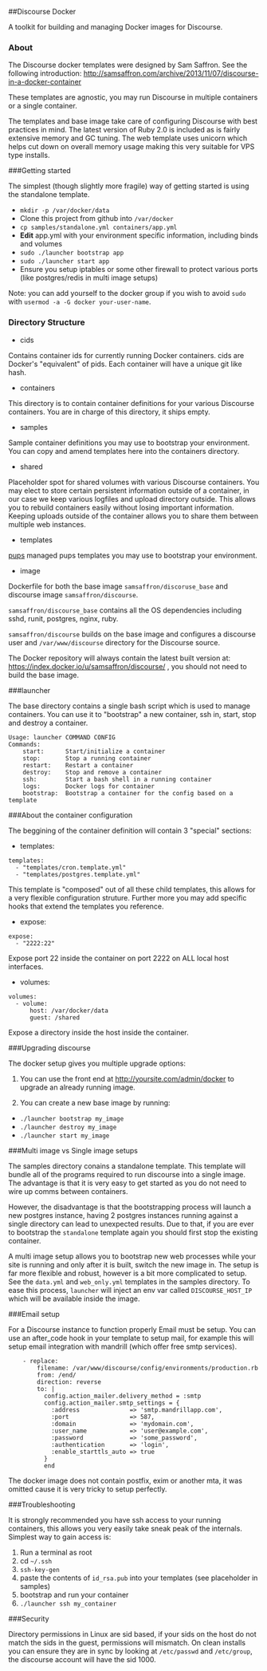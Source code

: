 ##Discourse Docker

A toolkit for building and managing Docker images for Discourse.

### About

The Discourse docker templates were designed by Sam Saffron. See the following introduction: http://samsaffron.com/archive/2013/11/07/discourse-in-a-docker-container

These templates are agnostic, you may run Discourse in multiple containers or a single container.

The templates and base image take care of configuring Discourse with best practices in mind. The latest version of Ruby 2.0 is included as is fairly extensive memory and GC tuning. The web template uses unicorn which helps cut down on overall memory usage making this very suitable for VPS type installs.

###Getting started

The simplest (though slightly more fragile) way of getting started is using the standalone template.

- `mkdir -p /var/docker/data`
- Clone this project from github into `/var/docker`
- `cp samples/standalone.yml containers/app.yml`
- **Edit** app.yml with your environment specific information, including binds and volumes
- `sudo ./launcher bootstrap app`
- `sudo ./launcher start app`
- Ensure you setup iptables or some other firewall to protect various ports (like postgres/redis in multi image setups)

Note: you can add yourself to the docker group if you wish to avoid `sudo` with `usermod -a -G docker your-user-name`.

### Directory Structure

- cids

Contains container ids for currently running Docker containers. cids are Docker's "equivalent" of pids. Each container will have a unique git like hash.

- containers

This directory is to contain container definitions for your various Discourse containers. You are in charge of this directory, it ships empty.

- samples

Sample container definitions you may use to bootstrap your environment. You can copy and amend templates here into the containers directory.

- shared

Placeholder spot for shared volumes with various Discourse containers. You may elect to store certain persistent information outside of a container, in our case we keep various logfiles and upload directory outside. This allows you to rebuild containers easily without losing important information. Keeping uploads outside of the container allows you to share them between multiple web instances.

- templates

[pups](https://github.com/samsaffron/pups) managed pups templates you may use to bootstrap your environment.

- image

Dockerfile for both the base image `samsaffron/discoruse_base` and discourse image `samsaffron/discourse`.

`samsaffron/discourse_base` contains all the OS dependencies including sshd, runit, postgres, nginx, ruby.

`samsaffron/discourse` builds on the base image and configures a discourse user and `/var/www/discourse` directory for the Discourse source.

The Docker repository will always contain the latest built version at: https://index.docker.io/u/samsaffron/discourse/ , you should not need to build the base image.

###launcher

The base directory contains a single bash script which is used to manage containers. You can use it to "bootstrap" a new container, ssh in, start, stop and destroy a container.

```
Usage: launcher COMMAND CONFIG
Commands:
    start:      Start/initialize a container
    stop:       Stop a running container
    restart:    Restart a container
    destroy:    Stop and remove a container
    ssh:        Start a bash shell in a running container
    logs:       Docker logs for container
    bootstrap:  Bootstrap a container for the config based on a template
```


###About the container configuration

The beggining of the container definition will contain 3 "special" sections:

- templates:

```
templates:
  - "templates/cron.template.yml"
  - "templates/postgres.template.yml"
```

This template is "composed" out of all these child templates, this allows for a very flexible configuration struture. Further more you may add specific hooks that extend the templates you reference.

- expose:

```
expose:
  - "2222:22"
```

Expose port 22 inside the container on port 2222 on ALL local host interfaces.


- volumes:

```
volumes:
  - volume:
      host: /var/docker/data
      guest: /shared

```

Expose a directory inside the host inside the container.

###Upgrading discourse

The docker setup gives you multiple upgrade options:

1. You can use the front end at http://yoursite.com/admin/docker to upgrade an already running image.

2. You can create a new base image by running:
  - `./launcher bootstrap my_image`
  - `./launcher destroy my_image`
  - `./launcher start my_image`

###Multi image vs Single image setups

The samples directory conains a standalone template. This template will bundle all of the programs required to run discourse into a single image. The advantage is that it is very easy to get started as you do not need to wire up comms between containers.

However, the disadvantage is that the bootstrapping process will launch a new postgres instance, having 2 postgres instances running against a single directory can lead to unexpected results. Due to that, if you are ever to bootstrap the `standalone` template again you should first stop the existing container.

A multi image setup allows you to bootstrap new web processes while your site is running and only after it is built, switch the new image in. The setup is far more flexible and robust, however is a bit more complicated to setup. See the `data.yml` and `web_only.yml` templates in the samples directory. To ease this process, `launcher` will inject an env var called `DISCOURSE_HOST_IP` which will be available inside the image.

###Email setup

For a Discourse instance to function properly Email must be setup. You can use an after_code hook in your template to setup mail, for example this will setup email integration with mandrill (which offer free smtp services).

```
    - replace:
        filename: /var/www/discourse/config/environments/production.rb
        from: /end/
        direction: reverse
        to: |
          config.action_mailer.delivery_method = :smtp
          config.action_mailer.smtp_settings = {
            :address              => 'smtp.mandrillapp.com',
            :port                 => 587,
            :domain               => 'mydomain.com',
            :user_name            => 'user@example.com',
            :password             => 'some_password',
            :authentication       => 'login',
            :enable_starttls_auto => true
          }
          end

```

The docker image does not contain postfix, exim or another mta, it was omitted cause it is very tricky to setup perfectly.

###Troubleshooting

It is strongly recommended you have ssh access to your running containers, this allows you very easily take sneak peak of the internals. Simplest way to gain access is:

1. Run a terminal as root
2. cd `~/.ssh`
3. `ssh-key-gen`
4. paste the contents of `id_rsa.pub` into your templates (see placeholder in samples)
5. bootstrap and run your container
6. `./launcher ssh my_container`

###Security

Directory permissions in Linux are sid based, if your sids on the host do not match the sids in the guest, permissions will mismatch. On clean installs you can ensure they are in sync by looking at `/etc/passwd` and `/etc/group`, the discourse account will have the sid 1000.





